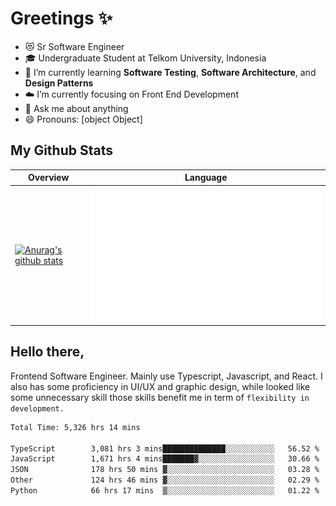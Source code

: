 # Greetings ✨
- 😻 Sr Software Engineer
- 🎓 Undergraduate Student at Telkom University, Indonesia
- 🌱 I’m currently learning **Software Testing**, **Software Architecture**, and **Design Patterns**
- ☁️ I’m currently focusing on Front End Development
- 💬 Ask me about anything
- 😄 Pronouns: [object Object]

## My Github Stats

| Overview | Language |
| --- | --- |
|[![Anurag's github stats](https://github-readme-stats.vercel.app/api?username=abui-am&count_private=true)](https://github.com/anuraghazra/github-readme-stats)|![Language](https://raw.githubusercontent.com/abui-am/stats/c6455f656dfce7acd3951e5ec5b25d72af0b2ee3/generated/languages.svg)|

## Hello there, 
Frontend Software Engineer. 
Mainly use Typescript, Javascript, and React. I also has some proficiency in UI/UX and graphic design, while looked like some unnecessary skill those skills benefit me in term of `flexibility in development.`


<!--START_SECTION:waka-->

```txt
Total Time: 5,326 hrs 14 mins

TypeScript        3,081 hrs 3 mins██████████████░░░░░░░░░░░   56.52 %
JavaScript        1,671 hrs 4 mins███████▓░░░░░░░░░░░░░░░░░   30.66 %
JSON              178 hrs 50 mins ▓░░░░░░░░░░░░░░░░░░░░░░░░   03.28 %
Other             124 hrs 46 mins ▓░░░░░░░░░░░░░░░░░░░░░░░░   02.29 %
Python            66 hrs 17 mins  ▒░░░░░░░░░░░░░░░░░░░░░░░░   01.22 %
```

<!--END_SECTION:waka-->
